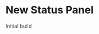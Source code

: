<!-- This README file is going to be the one displayed on the Grafana.com website for your plugin -->

# New Status Panel

Initial build
